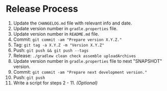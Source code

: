 Release Process
===============

 1. Update the `CHANGELOG.md` file with relevant info and date.
 2. Update version number in `gradle.properties` file.
 3. Update version number in `README.md` file.
 4. Commit: `git commit -am "Prepare version X.Y.Z."`
 5. Tag: `git tag -a X.Y.Z -m "Version X.Y.Z"`
 6. Push: `git push && git push --tags`
 7. Release: `./gradlew clean check assemble uploadArchives`
 8. Update version number in `gradle.properties` file to next "SNAPSHOT" version.
 9. Commit: `git commit -am "Prepare next development version."`
 10. Push: `git push`
 11. Write a script for steps 2 - 11. *(Optional)*
